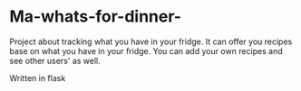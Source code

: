 # Ma-whats-for-dinner-

Project about tracking what you have in your fridge.
It can offer you recipes base on what you have in your fridge.
You can add your own recipes and see other users' as well.


Written in flask
